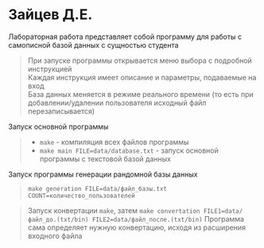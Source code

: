 # Зайцев Д.Е.

Лабораторная работа представляет собой программу для работы с самописной базой данных с сущностью студента
> При запуске программы открывается меню выбора с подробной инструкцией \
> Каждая инструкция имеет описание и параметры, подаваемые на вход \
> База данных меняется в режиме реального времени (то есть при добавлении/удалении пользователя исходный файл перезаписывается)

Запуск основной программы
>- `make` - компиляция всех файлов программы
>- `make main FILE=data/database.txt` - запуск основной программы с текстовой базой данных

Запуск программы генерации рандомной базы данных
> `make generation FILE=data/файл_базы.txt COUNT=количество_пользователей`
 
> Запуск  конвертации
> `make`, затем `make convertation FILE1=data/файл_до.(txt/bin) FILE2=data/файл_после.(txt/bin)`
> Программа сама определяет нужную конвертацию, исходя из расширения входного файла
